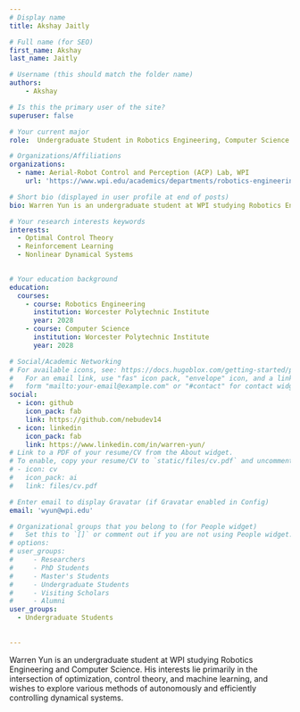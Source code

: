 ```yaml
---
# Display name
title: Akshay Jaitly

# Full name (for SEO)
first_name: Akshay
last_name: Jaitly

# Username (this should match the folder name)
authors:
    - Akshay

# Is this the primary user of the site?
superuser: false

# Your current major 
role:  Undergraduate Student in Robotics Engineering, Computer Science

# Organizations/Affiliations
organizations:
  - name: Aerial-Robot Control and Perception (ACP) Lab, WPI
    url: 'https://www.wpi.edu/academics/departments/robotics-engineering/research/groups'

# Short bio (displayed in user profile at end of posts)
bio: Warren Yun is an undergraduate student at WPI studying Robotics Engineering and Computer Science. His interests lie primarily in the intersection of optimization, control theory, and machine learning, and wishes to explore various methods of autonomously and efficiently controlling dynamical systems. 

# Your research interests keywords
interests:
  - Optimal Control Theory
  - Reinforcement Learning
  - Nonlinear Dynamical Systems
  

# Your education background
education:
  courses:
    - course: Robotics Engineering
      institution: Worcester Polytechnic Institute
      year: 2028
    - course: Computer Science
      institution: Worcester Polytechnic Institute
      year: 2028

# Social/Academic Networking
# For available icons, see: https://docs.hugoblox.com/getting-started/page-builder/#icons
#   For an email link, use "fas" icon pack, "envelope" icon, and a link in the
#   form "mailto:your-email@example.com" or "#contact" for contact widget.
social:
  - icon: github
    icon_pack: fab
    link: https://github.com/nebudev14
  - icon: linkedin
    icon_pack: fab
    link: https://www.linkedin.com/in/warren-yun/
# Link to a PDF of your resume/CV from the About widget.
# To enable, copy your resume/CV to `static/files/cv.pdf` and uncomment the lines below.
# - icon: cv
#   icon_pack: ai
#   link: files/cv.pdf

# Enter email to display Gravatar (if Gravatar enabled in Config)
email: 'wyun@wpi.edu'

# Organizational groups that you belong to (for People widget)
#   Set this to `[]` or comment out if you are not using People widget.
# options: 
# user_groups:
#     - Researchers
#     - PhD Students
#     - Master's Students
#     - Undergraduate Students
#     - Visiting Scholars
#     - Alumni
user_groups:
  - Undergraduate Students
  
  
---
```

Warren Yun is an undergraduate student at WPI studying Robotics Engineering and Computer Science. His interests lie primarily in the intersection of optimization, control theory, and machine learning, and wishes to explore various methods of autonomously and efficiently controlling dynamical systems.
